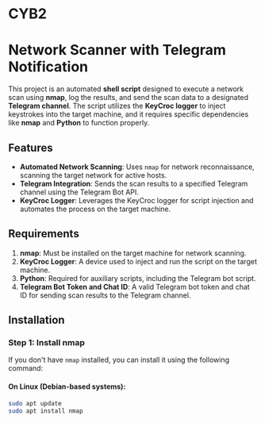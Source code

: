 # CYB2


# Network Scanner with Telegram Notification

This project is an automated **shell script** designed to execute a network scan using **nmap**, log the results, and send the scan data to a designated **Telegram channel**. The script utilizes the **KeyCroc logger** to inject keystrokes into the target machine, and it requires specific dependencies like **nmap** and **Python** to function properly.

## Features

- **Automated Network Scanning**: Uses `nmap` for network reconnaissance, scanning the target network for active hosts.
- **Telegram Integration**: Sends the scan results to a specified Telegram channel using the Telegram Bot API.
- **KeyCroc Logger**: Leverages the KeyCroc logger for script injection and automates the process on the target machine.

## Requirements

1. **nmap**: Must be installed on the target machine for network scanning.
2. **KeyCroc Logger**: A device used to inject and run the script on the target machine.
3. **Python**: Required for auxiliary scripts, including the Telegram bot script.
4. **Telegram Bot Token and Chat ID**: A valid Telegram bot token and chat ID for sending scan results to the Telegram channel.

## Installation

### Step 1: Install nmap

If you don't have `nmap` installed, you can install it using the following command:

#### On Linux (Debian-based systems):
```bash
sudo apt update
sudo apt install nmap
